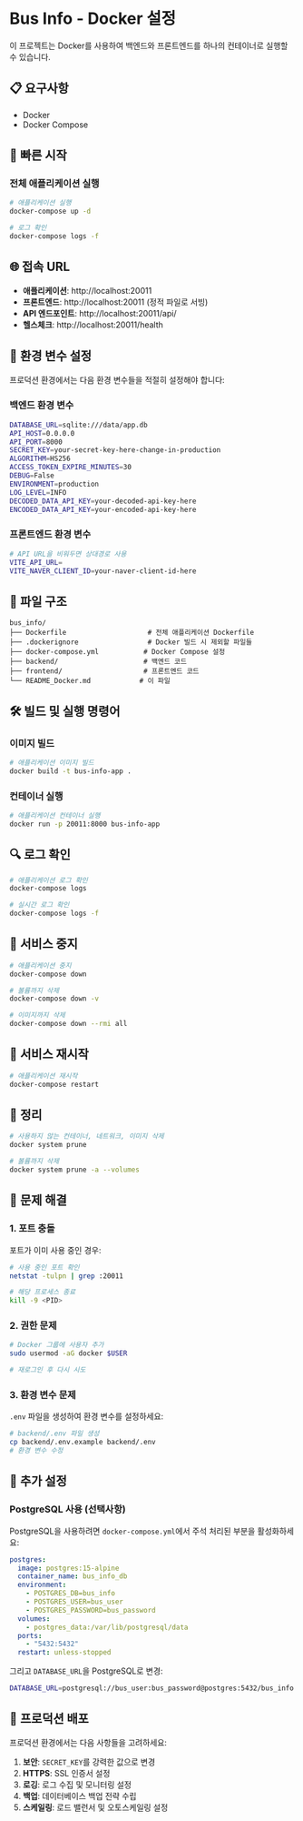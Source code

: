 # Bus Info - Docker 설정

이 프로젝트는 Docker를 사용하여 백엔드와 프론트엔드를 하나의 컨테이너로 실행할 수 있습니다.

## 📋 요구사항

- Docker
- Docker Compose

## 🚀 빠른 시작

### 전체 애플리케이션 실행

```bash
# 애플리케이션 실행
docker-compose up -d

# 로그 확인
docker-compose logs -f
```

## 🌐 접속 URL

- **애플리케이션**: http://localhost:20011
- **프론트엔드**: http://localhost:20011 (정적 파일로 서빙)
- **API 엔드포인트**: http://localhost:20011/api/
- **헬스체크**: http://localhost:20011/health

## 🔧 환경 변수 설정

프로덕션 환경에서는 다음 환경 변수들을 적절히 설정해야 합니다:

### 백엔드 환경 변수
```bash
DATABASE_URL=sqlite:///data/app.db
API_HOST=0.0.0.0
API_PORT=8000
SECRET_KEY=your-secret-key-here-change-in-production
ALGORITHM=HS256
ACCESS_TOKEN_EXPIRE_MINUTES=30
DEBUG=False
ENVIRONMENT=production
LOG_LEVEL=INFO
DECODED_DATA_API_KEY=your-decoded-api-key-here
ENCODED_DATA_API_KEY=your-encoded-api-key-here
```

### 프론트엔드 환경 변수
```bash
# API URL을 비워두면 상대경로 사용
VITE_API_URL=
VITE_NAVER_CLIENT_ID=your-naver-client-id-here
```

## 📁 파일 구조

```
bus_info/
├── Dockerfile                    # 전체 애플리케이션 Dockerfile
├── .dockerignore                 # Docker 빌드 시 제외할 파일들
├── docker-compose.yml           # Docker Compose 설정
├── backend/                     # 백엔드 코드
├── frontend/                    # 프론트엔드 코드
└── README_Docker.md            # 이 파일
```

## 🛠️ 빌드 및 실행 명령어

### 이미지 빌드
```bash
# 애플리케이션 이미지 빌드
docker build -t bus-info-app .
```

### 컨테이너 실행
```bash
# 애플리케이션 컨테이너 실행
docker run -p 20011:8000 bus-info-app
```

## 🔍 로그 확인

```bash
# 애플리케이션 로그 확인
docker-compose logs

# 실시간 로그 확인
docker-compose logs -f
```

## 🛑 서비스 중지

```bash
# 애플리케이션 중지
docker-compose down

# 볼륨까지 삭제
docker-compose down -v

# 이미지까지 삭제
docker-compose down --rmi all
```

## 🔄 서비스 재시작

```bash
# 애플리케이션 재시작
docker-compose restart
```

## 🧹 정리

```bash
# 사용하지 않는 컨테이너, 네트워크, 이미지 삭제
docker system prune

# 볼륨까지 삭제
docker system prune -a --volumes
```

## 🐛 문제 해결

### 1. 포트 충돌
포트가 이미 사용 중인 경우:
```bash
# 사용 중인 포트 확인
netstat -tulpn | grep :20011

# 해당 프로세스 종료
kill -9 <PID>
```

### 2. 권한 문제
```bash
# Docker 그룹에 사용자 추가
sudo usermod -aG docker $USER

# 재로그인 후 다시 시도
```

### 3. 환경 변수 문제
`.env` 파일을 생성하여 환경 변수를 설정하세요:
```bash
# backend/.env 파일 생성
cp backend/.env.example backend/.env
# 환경 변수 수정
```

## 📝 추가 설정

### PostgreSQL 사용 (선택사항)
PostgreSQL을 사용하려면 `docker-compose.yml`에서 주석 처리된 부분을 활성화하세요:

```yaml
postgres:
  image: postgres:15-alpine
  container_name: bus_info_db
  environment:
    - POSTGRES_DB=bus_info
    - POSTGRES_USER=bus_user
    - POSTGRES_PASSWORD=bus_password
  volumes:
    - postgres_data:/var/lib/postgresql/data
  ports:
    - "5432:5432"
  restart: unless-stopped
```

그리고 `DATABASE_URL`을 PostgreSQL로 변경:
```bash
DATABASE_URL=postgresql://bus_user:bus_password@postgres:5432/bus_info
```

## 🚀 프로덕션 배포

프로덕션 환경에서는 다음 사항들을 고려하세요:

1. **보안**: `SECRET_KEY`를 강력한 값으로 변경
2. **HTTPS**: SSL 인증서 설정
3. **로깅**: 로그 수집 및 모니터링 설정
4. **백업**: 데이터베이스 백업 전략 수립
5. **스케일링**: 로드 밸런서 및 오토스케일링 설정 